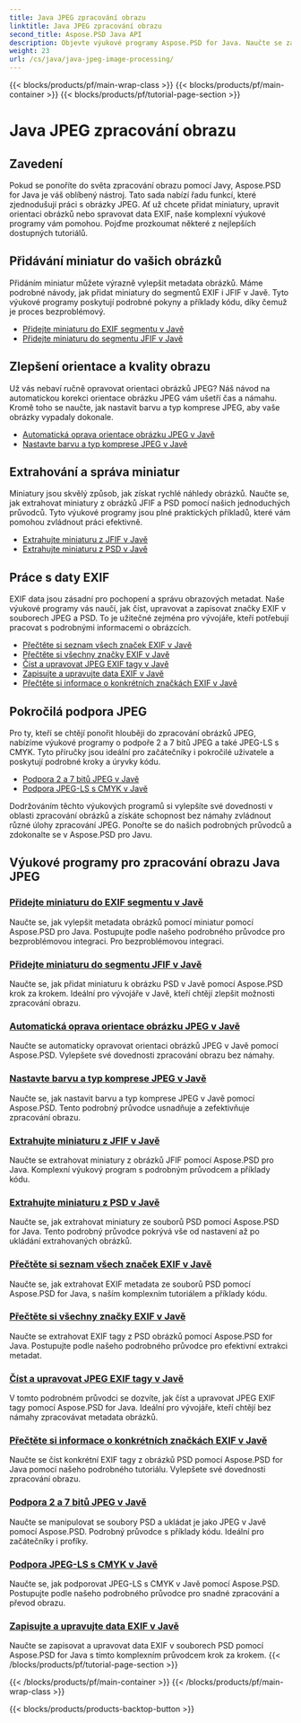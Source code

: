 ```yaml
---
title: Java JPEG zpracování obrazu
linktitle: Java JPEG zpracování obrazu
second_title: Aspose.PSD Java API
description: Objevte výukové programy Aspose.PSD for Java. Naučte se zacházet se zpracováním EXIF, JFIF, JPEG a dalšími pomocí podrobných průvodců a příkladů kódu.
weight: 23
url: /cs/java/java-jpeg-image-processing/
---
```


{{< blocks/products/pf/main-wrap-class >}}
{{< blocks/products/pf/main-container >}}
{{< blocks/products/pf/tutorial-page-section >}}

# Java JPEG zpracování obrazu


## Zavedení

Pokud se ponoříte do světa zpracování obrazu pomocí Javy, Aspose.PSD for Java je váš oblíbený nástroj. Tato sada nabízí řadu funkcí, které zjednodušují práci s obrázky JPEG. Ať už chcete přidat miniatury, upravit orientaci obrázků nebo spravovat data EXIF, naše komplexní výukové programy vám pomohou. Pojďme prozkoumat některé z nejlepších dostupných tutoriálů.

## Přidávání miniatur do vašich obrázků

Přidáním miniatur můžete výrazně vylepšit metadata obrázků. Máme podrobné návody, jak přidat miniatury do segmentů EXIF i JFIF v Javě. Tyto výukové programy poskytují podrobné pokyny a příklady kódu, díky čemuž je proces bezproblémový.

- [Přidejte miniaturu do EXIF segmentu v Javě](./add-thumbnail-to-exif-segment-java/)
- [Přidejte miniaturu do segmentu JFIF v Javě](./add-thumbnail-to-jfif-segment-java/)

## Zlepšení orientace a kvality obrazu

Už vás nebaví ručně opravovat orientaci obrázků JPEG? Náš návod na automatickou korekci orientace obrázku JPEG vám ušetří čas a námahu. Kromě toho se naučte, jak nastavit barvu a typ komprese JPEG, aby vaše obrázky vypadaly dokonale.

- [Automatická oprava orientace obrázku JPEG v Javě](./auto-correct-jpeg-image-orientation-java/)
- [Nastavte barvu a typ komprese JPEG v Javě](./set-jpeg-color-compression-type-java/)

## Extrahování a správa miniatur

Miniatury jsou skvělý způsob, jak získat rychlé náhledy obrázků. Naučte se, jak extrahovat miniatury z obrázků JFIF a PSD pomocí našich jednoduchých průvodců. Tyto výukové programy jsou plné praktických příkladů, které vám pomohou zvládnout práci efektivně.

- [Extrahujte miniaturu z JFIF v Javě](./extract-thumbnail-from-jfif-java/)
- [Extrahujte miniaturu z PSD v Javě](./extract-thumbnail-from-psd-java/)

## Práce s daty EXIF

EXIF data jsou zásadní pro pochopení a správu obrazových metadat. Naše výukové programy vás naučí, jak číst, upravovat a zapisovat značky EXIF v souborech JPEG a PSD. To je užitečné zejména pro vývojáře, kteří potřebují pracovat s podrobnými informacemi o obrázcích.

- [Přečtěte si seznam všech značek EXIF v Javě](./read-all-exif-tag-list-java/)
- [Přečtěte si všechny značky EXIF v Javě](./read-all-exif-tags-java/)
- [Číst a upravovat JPEG EXIF tagy v Javě](./read-modify-jpeg-exif-tags-java/)
- [Zapisujte a upravujte data EXIF v Javě](./write-modify-exif-data-java/)
- [Přečtěte si informace o konkrétních značkách EXIF v Javě](./read-specific-exif-tags-info-java/)

## Pokročilá podpora JPEG

Pro ty, kteří se chtějí ponořit hlouběji do zpracování obrázků JPEG, nabízíme výukové programy o podpoře 2 a 7 bitů JPEG a také JPEG-LS s CMYK. Tyto příručky jsou ideální pro začátečníky i pokročilé uživatele a poskytují podrobné kroky a úryvky kódu.

- [Podpora 2 a 7 bitů JPEG v Javě](./support-2-7-bits-jpeg-java/)
- [Podpora JPEG-LS s CMYK v Javě](./support-jpeg-ls-cmyk-java/)

Dodržováním těchto výukových programů si vylepšíte své dovednosti v oblasti zpracování obrázků a získáte schopnost bez námahy zvládnout různé úlohy zpracování JPEG. Ponořte se do našich podrobných průvodců a zdokonalte se v Aspose.PSD pro Javu.
## Výukové programy pro zpracování obrazu Java JPEG
### [Přidejte miniaturu do EXIF segmentu v Javě](./add-thumbnail-to-exif-segment-java/)
Naučte se, jak vylepšit metadata obrázků pomocí miniatur pomocí Aspose.PSD pro Java. Postupujte podle našeho podrobného průvodce pro bezproblémovou integraci. Pro bezproblémovou integraci.
### [Přidejte miniaturu do segmentu JFIF v Javě](./add-thumbnail-to-jfif-segment-java/)
Naučte se, jak přidat miniaturu k obrázku PSD v Javě pomocí Aspose.PSD krok za krokem. Ideální pro vývojáře v Javě, kteří chtějí zlepšit možnosti zpracování obrazu.
### [Automatická oprava orientace obrázku JPEG v Javě](./auto-correct-jpeg-image-orientation-java/)
Naučte se automaticky opravovat orientaci obrázků JPEG v Javě pomocí Aspose.PSD. Vylepšete své dovednosti zpracování obrazu bez námahy.
### [Nastavte barvu a typ komprese JPEG v Javě](./set-jpeg-color-compression-type-java/)
Naučte se, jak nastavit barvu a typ komprese JPEG v Javě pomocí Aspose.PSD. Tento podrobný průvodce usnadňuje a zefektivňuje zpracování obrazu.
### [Extrahujte miniaturu z JFIF v Javě](./extract-thumbnail-from-jfif-java/)
Naučte se extrahovat miniatury z obrázků JFIF pomocí Aspose.PSD pro Java. Komplexní výukový program s podrobným průvodcem a příklady kódu.
### [Extrahujte miniaturu z PSD v Javě](./extract-thumbnail-from-psd-java/)
Naučte se, jak extrahovat miniatury ze souborů PSD pomocí Aspose.PSD for Java. Tento podrobný průvodce pokrývá vše od nastavení až po ukládání extrahovaných obrázků.
### [Přečtěte si seznam všech značek EXIF v Javě](./read-all-exif-tag-list-java/)
Naučte se, jak extrahovat EXIF metadata ze souborů PSD pomocí Aspose.PSD for Java, s naším komplexním tutoriálem a příklady kódu.
### [Přečtěte si všechny značky EXIF v Javě](./read-all-exif-tags-java/)
Naučte se extrahovat EXIF tagy z PSD obrázků pomocí Aspose.PSD for Java. Postupujte podle našeho podrobného průvodce pro efektivní extrakci metadat.
### [Číst a upravovat JPEG EXIF tagy v Javě](./read-modify-jpeg-exif-tags-java/)
V tomto podrobném průvodci se dozvíte, jak číst a upravovat JPEG EXIF tagy pomocí Aspose.PSD for Java. Ideální pro vývojáře, kteří chtějí bez námahy zpracovávat metadata obrázků.
### [Přečtěte si informace o konkrétních značkách EXIF v Javě](./read-specific-exif-tags-info-java/)
Naučte se číst konkrétní EXIF tagy z obrázků PSD pomocí Aspose.PSD for Java pomocí našeho podrobného tutoriálu. Vylepšete své dovednosti zpracování obrazu.
### [Podpora 2 a 7 bitů JPEG v Javě](./support-2-7-bits-jpeg-java/)
Naučte se manipulovat se soubory PSD a ukládat je jako JPEG v Javě pomocí Aspose.PSD. Podrobný průvodce s příklady kódu. Ideální pro začátečníky i profíky.
### [Podpora JPEG-LS s CMYK v Javě](./support-jpeg-ls-cmyk-java/)
Naučte se, jak podporovat JPEG-LS s CMYK v Javě pomocí Aspose.PSD. Postupujte podle našeho podrobného průvodce pro snadné zpracování a převod obrazu.
### [Zapisujte a upravujte data EXIF v Javě](./write-modify-exif-data-java/)
Naučte se zapisovat a upravovat data EXIF v souborech PSD pomocí Aspose.PSD for Java s tímto komplexním průvodcem krok za krokem.
{{< /blocks/products/pf/tutorial-page-section >}}

{{< /blocks/products/pf/main-container >}}
{{< /blocks/products/pf/main-wrap-class >}}

{{< blocks/products/products-backtop-button >}}
